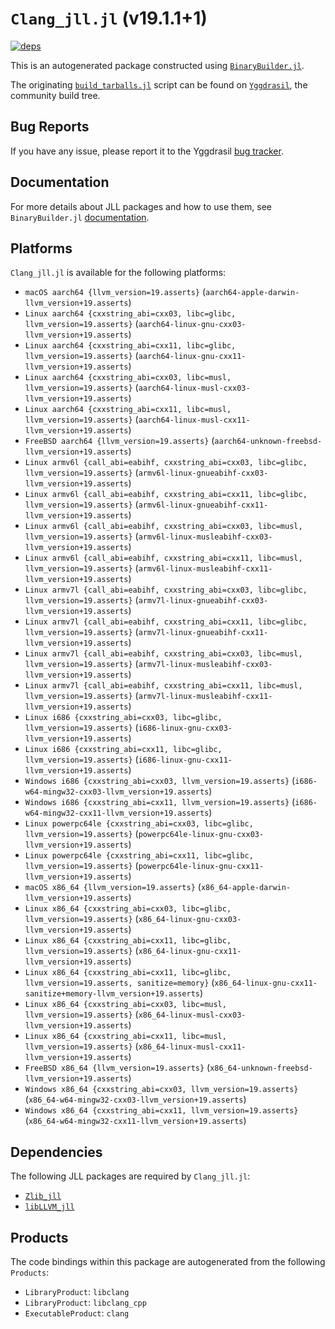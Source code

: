 # `Clang_jll.jl` (v19.1.1+1)

[![deps](https://juliahub.com/docs/Clang_jll/deps.svg)](https://juliahub.com/ui/Packages/General/Clang_jll/)

This is an autogenerated package constructed using [`BinaryBuilder.jl`](https://github.com/JuliaPackaging/BinaryBuilder.jl).

The originating [`build_tarballs.jl`](https://github.com/JuliaPackaging/Yggdrasil/blob/3dc631822765955234d14a7bb172f43c09ace82d/L/LLVM/Clang@19/build_tarballs.jl) script can be found on [`Yggdrasil`](https://github.com/JuliaPackaging/Yggdrasil/), the community build tree.

## Bug Reports

If you have any issue, please report it to the Yggdrasil [bug tracker](https://github.com/JuliaPackaging/Yggdrasil/issues).

## Documentation

For more details about JLL packages and how to use them, see `BinaryBuilder.jl` [documentation](https://docs.binarybuilder.org/stable/jll/).

## Platforms

`Clang_jll.jl` is available for the following platforms:

* `macOS aarch64 {llvm_version=19.asserts}` (`aarch64-apple-darwin-llvm_version+19.asserts`)
* `Linux aarch64 {cxxstring_abi=cxx03, libc=glibc, llvm_version=19.asserts}` (`aarch64-linux-gnu-cxx03-llvm_version+19.asserts`)
* `Linux aarch64 {cxxstring_abi=cxx11, libc=glibc, llvm_version=19.asserts}` (`aarch64-linux-gnu-cxx11-llvm_version+19.asserts`)
* `Linux aarch64 {cxxstring_abi=cxx03, libc=musl, llvm_version=19.asserts}` (`aarch64-linux-musl-cxx03-llvm_version+19.asserts`)
* `Linux aarch64 {cxxstring_abi=cxx11, libc=musl, llvm_version=19.asserts}` (`aarch64-linux-musl-cxx11-llvm_version+19.asserts`)
* `FreeBSD aarch64 {llvm_version=19.asserts}` (`aarch64-unknown-freebsd-llvm_version+19.asserts`)
* `Linux armv6l {call_abi=eabihf, cxxstring_abi=cxx03, libc=glibc, llvm_version=19.asserts}` (`armv6l-linux-gnueabihf-cxx03-llvm_version+19.asserts`)
* `Linux armv6l {call_abi=eabihf, cxxstring_abi=cxx11, libc=glibc, llvm_version=19.asserts}` (`armv6l-linux-gnueabihf-cxx11-llvm_version+19.asserts`)
* `Linux armv6l {call_abi=eabihf, cxxstring_abi=cxx03, libc=musl, llvm_version=19.asserts}` (`armv6l-linux-musleabihf-cxx03-llvm_version+19.asserts`)
* `Linux armv6l {call_abi=eabihf, cxxstring_abi=cxx11, libc=musl, llvm_version=19.asserts}` (`armv6l-linux-musleabihf-cxx11-llvm_version+19.asserts`)
* `Linux armv7l {call_abi=eabihf, cxxstring_abi=cxx03, libc=glibc, llvm_version=19.asserts}` (`armv7l-linux-gnueabihf-cxx03-llvm_version+19.asserts`)
* `Linux armv7l {call_abi=eabihf, cxxstring_abi=cxx11, libc=glibc, llvm_version=19.asserts}` (`armv7l-linux-gnueabihf-cxx11-llvm_version+19.asserts`)
* `Linux armv7l {call_abi=eabihf, cxxstring_abi=cxx03, libc=musl, llvm_version=19.asserts}` (`armv7l-linux-musleabihf-cxx03-llvm_version+19.asserts`)
* `Linux armv7l {call_abi=eabihf, cxxstring_abi=cxx11, libc=musl, llvm_version=19.asserts}` (`armv7l-linux-musleabihf-cxx11-llvm_version+19.asserts`)
* `Linux i686 {cxxstring_abi=cxx03, libc=glibc, llvm_version=19.asserts}` (`i686-linux-gnu-cxx03-llvm_version+19.asserts`)
* `Linux i686 {cxxstring_abi=cxx11, libc=glibc, llvm_version=19.asserts}` (`i686-linux-gnu-cxx11-llvm_version+19.asserts`)
* `Windows i686 {cxxstring_abi=cxx03, llvm_version=19.asserts}` (`i686-w64-mingw32-cxx03-llvm_version+19.asserts`)
* `Windows i686 {cxxstring_abi=cxx11, llvm_version=19.asserts}` (`i686-w64-mingw32-cxx11-llvm_version+19.asserts`)
* `Linux powerpc64le {cxxstring_abi=cxx03, libc=glibc, llvm_version=19.asserts}` (`powerpc64le-linux-gnu-cxx03-llvm_version+19.asserts`)
* `Linux powerpc64le {cxxstring_abi=cxx11, libc=glibc, llvm_version=19.asserts}` (`powerpc64le-linux-gnu-cxx11-llvm_version+19.asserts`)
* `macOS x86_64 {llvm_version=19.asserts}` (`x86_64-apple-darwin-llvm_version+19.asserts`)
* `Linux x86_64 {cxxstring_abi=cxx03, libc=glibc, llvm_version=19.asserts}` (`x86_64-linux-gnu-cxx03-llvm_version+19.asserts`)
* `Linux x86_64 {cxxstring_abi=cxx11, libc=glibc, llvm_version=19.asserts}` (`x86_64-linux-gnu-cxx11-llvm_version+19.asserts`)
* `Linux x86_64 {cxxstring_abi=cxx11, libc=glibc, llvm_version=19.asserts, sanitize=memory}` (`x86_64-linux-gnu-cxx11-sanitize+memory-llvm_version+19.asserts`)
* `Linux x86_64 {cxxstring_abi=cxx03, libc=musl, llvm_version=19.asserts}` (`x86_64-linux-musl-cxx03-llvm_version+19.asserts`)
* `Linux x86_64 {cxxstring_abi=cxx11, libc=musl, llvm_version=19.asserts}` (`x86_64-linux-musl-cxx11-llvm_version+19.asserts`)
* `FreeBSD x86_64 {llvm_version=19.asserts}` (`x86_64-unknown-freebsd-llvm_version+19.asserts`)
* `Windows x86_64 {cxxstring_abi=cxx03, llvm_version=19.asserts}` (`x86_64-w64-mingw32-cxx03-llvm_version+19.asserts`)
* `Windows x86_64 {cxxstring_abi=cxx11, llvm_version=19.asserts}` (`x86_64-w64-mingw32-cxx11-llvm_version+19.asserts`)

## Dependencies

The following JLL packages are required by `Clang_jll.jl`:

* [`Zlib_jll`](https://github.com/JuliaBinaryWrappers/Zlib_jll.jl)
* [`libLLVM_jll`](https://github.com/JuliaBinaryWrappers/libLLVM_jll.jl)

## Products

The code bindings within this package are autogenerated from the following `Products`:

* `LibraryProduct`: `libclang`
* `LibraryProduct`: `libclang_cpp`
* `ExecutableProduct`: `clang`
